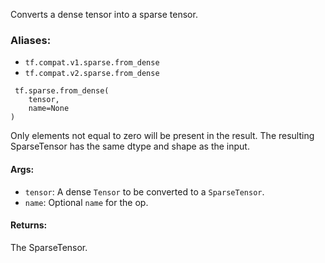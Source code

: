 
Converts a dense tensor into a sparse tensor.
### Aliases:
- `tf.compat.v1.sparse.from_dense`
- `tf.compat.v2.sparse.from_dense`

```
 tf.sparse.from_dense(
    tensor,
    name=None
)
```

Only elements not equal to zero will be present in the result. The resulting SparseTensor has the same dtype and shape as the input.
#### Args:
- `tensor`: A dense `Tensor` to be converted to a `SparseTensor`.
- `name`: Optional `name` for the op.
#### Returns:

The SparseTensor.
